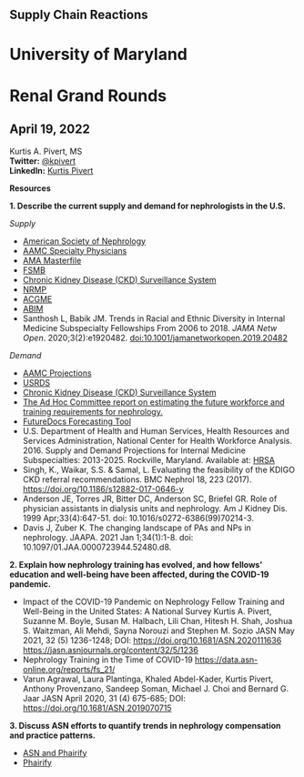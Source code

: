 ## Supply Chain Reactions

# University of Maryland 
# Renal Grand Rounds
## April 19, 2022

Kurtis A. Pivert, MS  
**Twitter:** [@kpivert](https://twitter.com/kpivert)  
**LinkedIn:** [Kurtis Pivert](https://linkedin.com/in/kurtis-pivert)

**Resources**  

**1. Describe the current supply and demand for nephrologists in the U.S.**

*Supply*
* [American Society of Nephrology](https://www.asn-online.org/membership/numbers.aspx)
* [AAMC Specialty Physicians](https://www.aamc.org/data-reports/workforce/report/physician-specialty-data-report)
* [AMA Masterfile](https://www.ama-assn.org/about/masterfile/ama-physician-masterfile)
* [FSMB](https://www.fsmb.org/siteassets/advocacy/publications/2018census.pdf)
* [Chronic Kidney Disease (CKD) Surveillance System](https://nccd.cdc.gov/ckd/Default.aspx)
* [NRMP](https://www.nrmp.org/match-data-analytics/)
* [ACGME](https://www.acgme.org/about-us/publications-and-resources/graduate-medical-education-data-resource-book/)
* [ABIM](https://www.abim.org/about/statistics-data/candidates-certified/)
* Santhosh L, Babik JM. Trends in Racial and Ethnic Diversity in Internal Medicine Subspecialty Fellowships From 2006 to 2018. *JAMA Netw Open*. 2020;3(2):e1920482. [doi:10.1001/jamanetworkopen.2019.20482](https://jamanetwork.com/journals/jamanetworkopen/fullarticle/2760435)

*Demand* 

* [AAMC Projections](https://www.aamc.org/data-reports/workforce/report/physician-workforce-projections)
* [USRDS](https://adr.usrds.org/2021/chronic-kidney-disease/1-ckd-in-the-general-population)
* [Chronic Kidney Disease (CKD) Surveillance System](https://nccd.cdc.gov/ckd/Default.aspx)
* [The Ad Hoc Committee report on estimating the future workforce and training requirements for nephrology.](https://jasn.asnjournals.org/content/8/5/S1)
* [FutureDocs Forecasting Tool](https://workforce.sirs.unc.edu/about.php#plasticity)
* U.S. Department of Health and Human Services, Health Resources and Services Administration, National Center for Health Workforce Analysis. 2016. Supply and Demand Projections for Internal Medicine Subspecialties: 2013-2025. Rockville, Maryland. Available at: [HRSA](https://bhw.hrsa.gov/data-research/projecting-health-workforce-supply-demand)
* Singh, K., Waikar, S.S. & Samal, L. Evaluating the feasibility of the KDIGO CKD referral recommendations. BMC Nephrol 18, 223 (2017). https://doi.org/10.1186/s12882-017-0646-y
* Anderson JE, Torres JR, Bitter DC, Anderson SC, Briefel GR. Role of physician assistants in dialysis units and nephrology. Am J Kidney Dis. 1999 Apr;33(4):647-51. doi: 10.1016/s0272-6386(99)70214-3.
* Davis J, Zuber K. The changing landscape of PAs and NPs in nephrology. JAAPA. 2021 Jan 1;34(1):1-8. doi: 10.1097/01.JAA.0000723944.52480.d8. 

**2. Explain how nephrology training has evolved, and how fellows’ education and well-being have been affected, during the COVID-19 pandemic.**
* Impact of the COVID-19 Pandemic on Nephrology Fellow Training and Well-Being in the United States: A National Survey
Kurtis A. Pivert, Suzanne M. Boyle, Susan M. Halbach, Lili Chan, Hitesh H. Shah, Joshua S. Waitzman, Ali Mehdi, Sayna Norouzi and Stephen M. Sozio
JASN May 2021, 32 (5) 1236-1248; DOI: https://doi.org/10.1681/ASN.2020111636
https://jasn.asnjournals.org/content/32/5/1236
* Nephrology Training in the Time of COVID-19
https://data.asn-online.org/reports/fs_21/
* Varun Agrawal, Laura Plantinga, Khaled Abdel-Kader, Kurtis Pivert, Anthony Provenzano, Sandeep Soman, Michael J. Choi and Bernard G. Jaar
JASN April 2020, 31 (4) 675-685; DOI: https://doi.org/10.1681/ASN.2019070715 

**3. Discuss ASN efforts to quantify trends in nephrology compensation and practice patterns.**
* [ASN and Phairify](https://www.asn-online.org/phairify)
* [Phairify](https://www.asn-online.org/membership/phairify.aspx)



